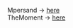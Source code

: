 Mpersand -> <a href = "https://github.com/kimjihoon3106/TIL/tree/main/Mpersand">here</a><br>
TheMoment -> <a href ="https://github.com/kimjihoon3106/TIL/tree/main/TheMoment">here</a>
